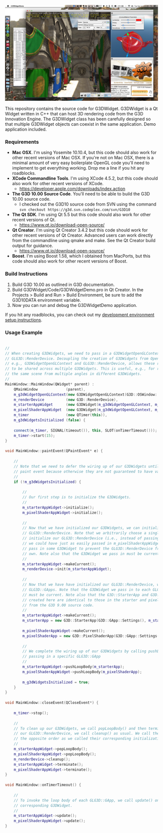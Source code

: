 ![Alt text](/documentation/images/screenshot.jpg)

This repository contains the source code for G3DWidget. G3DWidget is a Qt Widget written in C++ that can host 3D rendering code from the G3D Innovation Engine. The G3DWidget class has been carefully designed so that multiple G3DWidget objects can coexist in the same application. Demo application included.

### Requirements

* __Mac OSX__. I'm using Yosemite 10.10.4, but this code should also work for other recent versions of Mac OSX. If you're not on Mac OSX, there is a minimal amount of very easy boilerplate OpenGL code you'll need to implement to get everything working. Drop me a line if you hit any roadblocks.
* __XCode Commandline Tools__. I'm using XCode 4.5.2, but this code should also work for other recent versions of XCode.
  * https://developer.apple.com/downloads/index.action
* __The G3D 10.00 Source Code__. You'll need to be able to build the G3D 10.00 source code.
  * I checked out the G3D10 source code from SVN using the command ```svn checkout https://g3d.svn.codeplex.com/svn/G3D10```
* __The Qt SDK__. I'm using Qt 5.5 but this code should also work for other recent versions of Qt.
  * https://www.qt.io/download-open-source/
* __Qt Creator__. I'm using Qt Creator 3.4.2 but this code should work for other recent versions of Qt Creator. Advanced users can work directly from the commandline using qmake and make. See the Qt Creator build output for guidance.
  * https://www.qt.io/download-open-source/
* __Boost__. I'm using Boost 1.58, which I obtained from MacPorts, but this code should also work for other recent versions of Boost.

### Build Instructions

1. Build G3D 10.00 as outlined in G3D documentation.
2. Build G3DWidget/Code/G3DWidgetDemo.pro in Qt Creator. In the Projects > Build and Run > Build Environment, be sure to add the G3D10DATA environment variable.
3. Now you can run and debug the G3DWidgetDemo application.

If you hit any roadblocks, you can check out my <a href='https://www.evernote.com/shard/s231/sh/8bb33cf0-d293-40b1-97e3-5a83e8a06ccf/ad73af4d68a2f062ad22c4557d5136cc'>development environment setup instructions</a>.

### Usage Example

```cpp

//
// When creating G3DWidgets, we need to pass in a G3DWidgetOpenGLContext and a
// GLG3D::RenderDevice. Decoupling the creation of G3DWidgets from OpenGL resources,
// e.g., G3DWidgetOpenGLContext and GLG3D::RenderDevice, allows these resources
// to be shared across multiple G3DWidgets. This is useful, e.g., for rendering
// the same scene from multiple angles in different G3DWidgets.
//
MainWindow::MainWindow(QWidget* parent) :
    QMainWindow             (parent),
    m_g3dWidgetOpenGLContext(new G3DWidgetOpenGLContext(G3D::OSWindow::Settings())),
    m_renderDevice          (new G3D::RenderDevice),
    m_starterAppWidget      (new G3DWidget(m_g3dWidgetOpenGLContext, m_renderDevice, this)),
    m_pixelShaderAppWidget  (new G3DWidget(m_g3dWidgetOpenGLContext, m_renderDevice, this)),
    m_timer                 (new QTimer(this)),
    m_g3dWidgetsInitialized (false) {
    
    connect(m_timer, SIGNAL(timeout()), this, SLOT(onTimerTimeout()));
    m_timer->start(15);
}

void MainWindow::paintEvent(QPaintEvent* e) {

    //
    // Note that we need to defer the wiring up of our G3DWidgets until the first
    // paint event because otherwise they are not guaranteed to have valid window handles.
    //
    if (!m_g3dWidgetsInitialized) {

        //
        // Our first step is to initialize the G3DWidgets.
        //
        m_starterAppWidget->initialize();
        m_pixelShaderAppWidget->initialize();

        //
        // Now that we have initialized our G3DWidgets, we can initialize our
        // GLG3D::RenderDevice. Note that we arbitrarily choose a single G3DWidget to
        // initialize our GLG3D::RenderDevice (i.e., instead of passing in m_starterAppWidget,
        // we could have just as easily passed in m_pixelShaderAppWidget). We need to
        // pass in some G3DWidget to prevent the GLG3D::RenderDevice from creating its
        // own. Note also that the G3DWidget we pass in must be current.
        //
        m_starterAppWidget->makeCurrent();
        m_renderDevice->init(m_starterAppWidget);

        //
        // Now that we have have initialized our GLG3D::RenderDevice, we can create our
        // GLG3D::GApps. Note that the G3DWidget we pass in to each GLG3D::GApp constructor
        // must be current. Note also that the G3D::StarterApp and G3D::PixelShaderApp classes
        // created here are identical to those in the starter and pixelShader sample applications
        // from the G3D 9.00 source code. 
        //
        m_starterAppWidget->makeCurrent();
        m_starterApp = new G3D::StarterApp(G3D::GApp::Settings(), m_starterAppWidget, m_renderDevice);

        m_pixelShaderAppWidget->makeCurrent();
        m_pixelShaderApp = new G3D::PixelShaderApp(G3D::GApp::Settings(), m_pixelShaderAppWidget, m_renderDevice);

        //
        // We complete the wiring up of our G3DWidgets by calling pushLoopBody(...) and
        // passing in a specific GLG3D::GApp
        //
        m_starterAppWidget->pushLoopBody(m_starterApp);
        m_pixelShaderAppWidget->pushLoopBody(m_pixelShaderApp);

        m_g3dWidgetsInitialized = true;
    }
}

void MainWindow::closeEvent(QCloseEvent*) {

    m_timer->stop();

    //
    // To clean up our G3DWidgets, we call popLoopBody() and then terminate(). To clean up
    // our GLG3D::RenderDevice, we call cleanup() as usual. We call these cleanup methods in
    // the opposite order as we called their corresponding initialization methods.
    //
    m_starterAppWidget->popLoopBody();
    m_pixelShaderAppWidget->popLoopBody();
    m_renderDevice->cleanup();
    m_starterAppWidget->terminate();
    m_pixelShaderAppWidget->terminate();
}

void MainWindow::onTimerTimeout() {

    //
    // To invoke the loop body of each GLG3D::GApp, we call update() on its
    // corresponding G3DWidget.
    //
    m_starterAppWidget->update();
    m_pixelShaderAppWidget->update();
}
```
